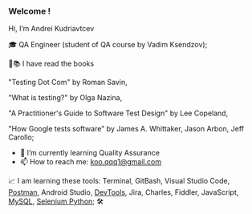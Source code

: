 ### Welcome !
Hi, I’m Andrei Kudriavtcev

🎓 QA Engineer (student of QA course by Vadim Ksendzov);

👀📚 I have read the books

"Testing Dot Com" by Roman Savin,

"What is testing?" by Olga Nazina,

"A Practitioner's Guide to Software Test Design" by Lee Copeland,

"How Google tests software" by  James A. Whittaker, Jason Arbon, Jeff Carollo;

- 🌱 I’m currently learning Quality Assurance
- 📫 How to reach me: koo.qqq1@gmail.com

📈 I am learning these tools: Terminal, GitBash, Visual Studio Code, [Postman](https://github.com/nonalone/postman), Android Studio, [DevTools](https://drive.google.com/drive/folders/1H-UHdyuZr2i8DfNMhTmnrCQifDKZVqW5), Jira, Charles, Fiddler, JavaScript, [MySQL](https://github.com/nonalone/SQL), [Selenium Python](https://github.com/nonalone/stepiklesson); 🛠️
